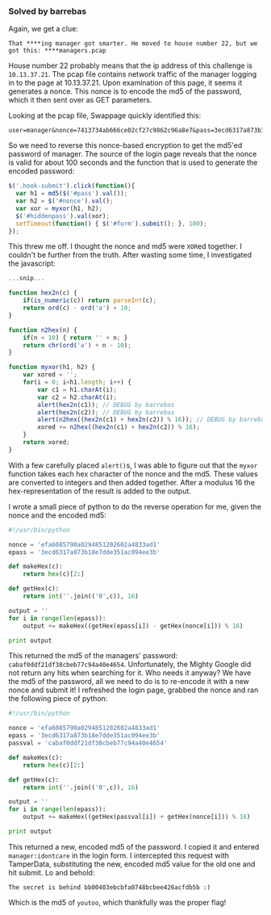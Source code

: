### Solved by barrebas

Again, we get a clue:

`That ****ing manager got smarter. He moved to house number 22, but we got this: ****managers.pcap`

House number 22 probably means that the ip address of this challenge is `10.13.37.21`. The pcap file contains network traffic of the manager logging in to the page at 10.13.37.21. Upon examination of this page, it seems it generates a nonce. This nonce is to encode the md5 of the password, which it then sent over as GET parameters.

Looking at the pcap file, Swappage quickly identified this:

```
user=manager&nonce=7413734ab666ce02cf27c9862c96a8e7&pass=3ecd6317a873b18e7dde351ac094ee3b
```

So we need to reverse this nonce-based encryption to get the md5'ed password of manager. The source of the login page reveals that the nonce is valid for about 100 seconds and the function that is used to generate the encoded password:

```javascript
$('.hook-submit').click(function(){
  var h1 = md5($('#pass').val());
  var h2 = $('#nonce').val();
  var xor = myxor(h1, h2);
  $('#hiddenpass').val(xor);
  setTimeout(function() { $('#form').submit(); }, 100);
});
```

This threw me off. I thought the nonce and md5 were `XOR`ed together. I couldn't be further from the truth. After wasting some time, I investigated the javascript:

```javascript
...snip...

function hex2n(c) {
	if(is_numeric(c)) return parseInt(c);
	return ord(c) - ord('a') + 10;
}

function n2hex(n) {
	if(n < 10) { return '' + n; }
	return chr(ord('a') + n - 10);
}

function myxor(h1, h2) {
	var xored = '';
	for(i = 0; i<h1.length; i++) {
		var c1 = h1.charAt(i);
		var c2 = h2.charAt(i);
		alert(hex2n(c1)); // DEBUG by barrebas
		alert(hex2n(c2)); // DEBUG by barrebas
		alert(n2hex((hex2n(c1) + hex2n(c2)) % 16)); // DEBUG by barrebas
		xored += n2hex((hex2n(c1) + hex2n(c2)) % 16);
 	}
 	return xored;
}
```
With a few carefully placed `alert()`s, I was able to figure out that the `myxor` function takes each hex character of the nonce and the md5. These values are converted to integers and then added together. After a modulus 16 the hex-representation of the result is added to the output.

I wrote a small piece of python to do the reverse operation for me, given the nonce and the encoded md5:

```python
#!/usr/bin/python

nonce = 'efa6085790a0294851202602a4833ad1'
epass = '3ecd6317a873b18e7dde351ac094ee3b'

def makeHex(c):
	return hex(c)[2:]

def getHex(c):
	return int(''.join(('0',c)), 16)

output = ''
for i in range(len(epass)):
	output += makeHex((getHex(epass[i]) - getHex(nonce[i])) % 16)

print output
```

This returned the md5 of the managers' password: `cabaf0ddf21df38cbeb77c94a40e4654`. Unfortunately, the Mighty Google did not return any hits when searching for it. Who needs it anyway? We have the md5 of the password, all we need to do is to re-encode it with a new nonce and submit it! I refreshed the login page, grabbed the nonce and ran the following piece of python:

```python
#!/usr/bin/python

nonce = 'efa6085790a0294851202602a4833ad1'
epass = '3ecd6317a873b18e7dde351ac094ee3b'
passval = 'cabaf0ddf21df38cbeb77c94a40e4654'

def makeHex(c):
	return hex(c)[2:]

def getHex(c):
	return int(''.join(('0',c)), 16)

output = ''
for i in range(len(epass)):
	output += makeHex((getHex(passval[i]) + getHex(nonce[i])) % 16)

print output
```

This returned a new, encoded md5 of the password. I copied it and entered `manager:idontcare` in the login form. I intercepted this request with TamperData, substituting the new, encoded md5 value for the old one and hit submit. Lo and behold:


```
The secret is behind bb00403ebcbfa0748bcbee426acfdb5b :)
```

Which is the md5 of `youtoo`, which thankfully was the proper flag!
